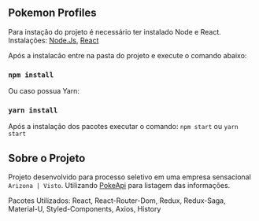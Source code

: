 ## Pokemon Profiles

Para instação do projeto é necessário ter instalado Node e React.
Instalações:
[Node.Js](https://nodejs.org/pt-br/download/package-manager/),
[React](https://pt-br.reactjs.org/docs/getting-started.html)

Após a instalacão entre na pasta do projeto e execute o comando abaixo:

### `npm install`

Ou caso possua Yarn:

### `yarn install`

Após a instalação dos pacotes executar o comando: `npm start` ou `yarn start`

## Sobre o Projeto

Projeto desenvolvido para processo seletivo em uma empresa sensacional `Arizona | Visto`.
Utilizando [PokeApi](https://pokeapi.co/api/v2/) para listagem das informações.

Pacotes Utilizados:
React, React-Router-Dom, Redux, Redux-Saga, Material-U, Styled-Components, Axios, History
